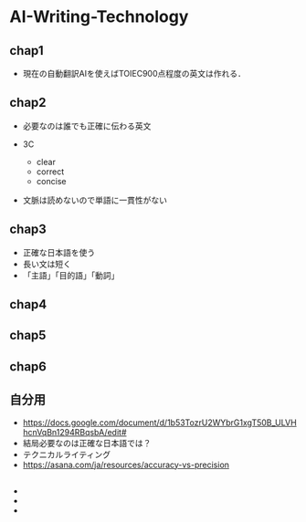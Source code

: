 # AI-Writing-Technology

## chap1
* 現在の自動翻訳AIを使えばTOIEC900点程度の英文は作れる．
## chap2
* 必要なのは誰でも正確に伝わる英文

* 3C
  * clear
  * correct
  * concise
* 文脈は読めないので単語に一貫性がない
## chap3
* 正確な日本語を使う
* 長い文は短く
* 「主語」「目的語」「動詞」
## chap4

## chap5

## chap6
## 自分用
* https://docs.google.com/document/d/1b53TozrU2WYbrG1xgT50B_ULVHhcnVqBn1294RBqsbA/edit#
* 結局必要なのは正確な日本語では？
* テクニカルライティング
* https://asana.com/ja/resources/accuracy-vs-precision
## 
## 
## 
## 
## 






* 
* 
* 
















